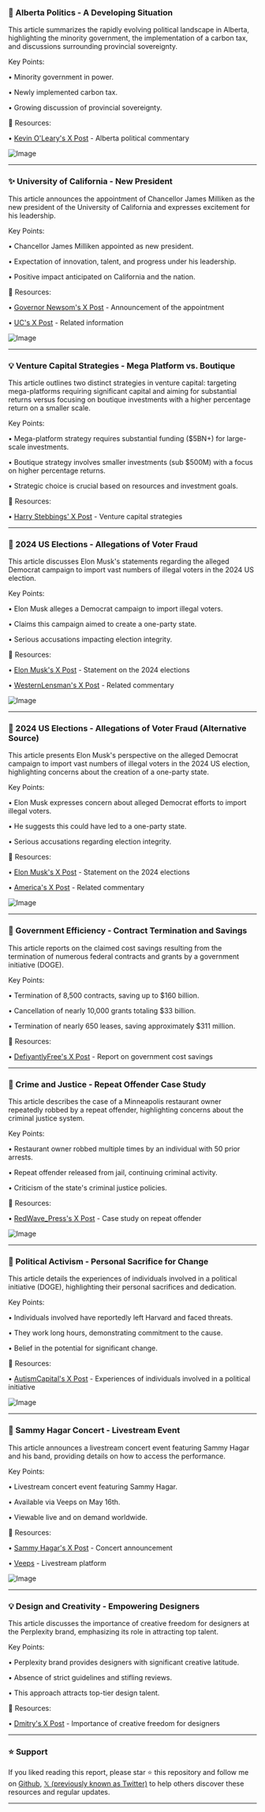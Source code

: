 ### 🤖 Alberta Politics - A Developing Situation

This article summarizes the rapidly evolving political landscape in Alberta, highlighting the minority government, the implementation of a carbon tax, and discussions surrounding provincial sovereignty.

Key Points:

• Minority government in power.


• Newly implemented carbon tax.


• Growing discussion of provincial sovereignty.



🔗 Resources:

• [Kevin O'Leary's X Post](https://x.com/kevinolearytv/status/1918663644390342811) -  Alberta political commentary

![Image](https://pbs.twimg.com/amplify_video_thumb/1918663333764366336/img/JTzxRzDr2ppgOTeg.jpg)


---
### ✨ University of California - New President

This article announces the appointment of Chancellor James Milliken as the new president of the University of California and expresses excitement for his leadership.

Key Points:

• Chancellor James Milliken appointed as new president.


• Expectation of  innovation, talent, and progress under his leadership.


• Positive impact anticipated on California and the nation.



🔗 Resources:

• [Governor Newsom's X Post](https://x.com/CAgovernor/status/1918475937278239067) - Announcement of the appointment

• [UC's X Post](https://x.com/UofCalifornia/status/1918431941587591501) -  Related information

![Image](https://pbs.twimg.com/media/Gp-jqtBXcAAXbkJ?format=jpg&name=small)


---
### 💡 Venture Capital Strategies - Mega Platform vs. Boutique

This article outlines two distinct strategies in venture capital: targeting mega-platforms requiring significant capital and aiming for substantial returns versus focusing on boutique investments with a higher percentage return on a smaller scale.

Key Points:

• Mega-platform strategy requires substantial funding ($5BN+) for large-scale investments.


• Boutique strategy involves smaller investments (sub $500M) with a focus on higher percentage returns.


•  Strategic choice is crucial based on resources and investment goals.



🔗 Resources:

• [Harry Stebbings' X Post](https://x.com/HarryStebbings/status/1918661521514647714) - Venture capital strategies


---
### 🤖 2024 US Elections - Allegations of Voter Fraud

This article discusses Elon Musk's statements regarding the alleged Democrat campaign to import vast numbers of illegal voters in the 2024 US election.

Key Points:

• Elon Musk alleges a Democrat campaign to import illegal voters.


• Claims this campaign aimed to create a one-party state.


•  Serious accusations impacting election integrity.


🔗 Resources:

• [Elon Musk's X Post](https://x.com/elonmusk) -  Statement on the 2024 elections

• [WesternLensman's X Post](https://x.com/WesternLensman/status/1918454295873114394) - Related commentary

![Image](https://pbs.twimg.com/amplify_video_thumb/1918453961515814912/img/yTK74U1TjptAvr3J.jpg)


---
### 🤖 2024 US Elections - Allegations of Voter Fraud (Alternative Source)

This article presents Elon Musk's perspective on the alleged Democrat campaign to import vast numbers of illegal voters in the 2024 US election, highlighting concerns about the creation of a one-party state.


Key Points:

• Elon Musk expresses concern about alleged Democrat efforts to import illegal voters.


•  He suggests this could have led to a one-party state.


•  Serious accusations regarding election integrity.


🔗 Resources:

• [Elon Musk's X Post](https://x.com/elonmusk) -  Statement on the 2024 elections

• [America's X Post](https://x.com/america/status/1918510560728985734) - Related commentary


![Image](https://pbs.twimg.com/amplify_video_thumb/1918510503912931328/img/k4vx1idg9n8-L_OL.jpg)


---
### 🤖 Government Efficiency - Contract Termination and Savings

This article reports on the claimed cost savings resulting from the termination of numerous federal contracts and grants by a government initiative (DOGE).

Key Points:

• Termination of 8,500 contracts, saving up to $160 billion.


• Cancellation of nearly 10,000 grants totaling $33 billion.


• Termination of nearly 650 leases, saving approximately $311 million.



🔗 Resources:

• [DefiyantlyFree's X Post](https://x.com/DefiyantlyFree/status/1918287010370035713) - Report on government cost savings


---
### 🤖 Crime and Justice - Repeat Offender Case Study

This article describes the case of a Minneapolis restaurant owner repeatedly robbed by a repeat offender, highlighting concerns about the criminal justice system.

Key Points:

• Restaurant owner robbed multiple times by an individual with 50 prior arrests.


•  Repeat offender released from jail, continuing criminal activity.


•  Criticism of the state's criminal justice policies.



🔗 Resources:

• [RedWave_Press's X Post](https://x.com/RedWave_Press/status/1918314638942560307) - Case study on repeat offender

![Image](https://pbs.twimg.com/amplify_video_thumb/1918314471077924864/img/EtuNlnPmmoIXcdEt.jpg)


---
### 🤖 Political Activism - Personal Sacrifice for Change

This article details the experiences of individuals involved in a political initiative (DOGE), highlighting their personal sacrifices and dedication.

Key Points:

• Individuals involved have reportedly left Harvard and faced threats.


•  They work long hours, demonstrating commitment to the cause.


•  Belief in the potential for significant change.



🔗 Resources:

• [AutismCapital's X Post](https://x.com/AutismCapital/status/1918121583513878610) - Experiences of individuals involved in a political initiative

![Image](https://pbs.twimg.com/amplify_video_thumb/1918120967613923328/img/eygHa9dTr7FkZZ23.jpg)


---
### 🚀 Sammy Hagar Concert - Livestream Event

This article announces a livestream concert event featuring Sammy Hagar and his band, providing details on how to access the performance.

Key Points:

• Livestream concert event featuring Sammy Hagar.


•  Available via Veeps on May 16th.


•  Viewable live and on demand worldwide.



🔗 Resources:

• [Sammy Hagar's X Post](https://x.com/sammyhagar/status/1918351900128551187) - Concert announcement

• [Veeps](https://x.com/Veeps) -  Livestream platform

![Image](https://pbs.twimg.com/ext_tw_video_thumb/1918351629973078018/pu/img/M0QS0gTu9fbMmBvx.jpg)


---
### 💡 Design and Creativity - Empowering Designers

This article discusses the importance of creative freedom for designers at the Perplexity brand, emphasizing its role in attracting top talent.

Key Points:

• Perplexity brand provides designers with significant creative latitude.


•  Absence of strict guidelines and stifling reviews.


•  This approach attracts top-tier design talent.



🔗 Resources:

• [Dmitry's X Post](https://x.com/dmitry140/status/1918471333106835767) - Importance of creative freedom for designers


---

### ⭐️ Support

If you liked reading this report, please star ⭐️ this repository and follow me on [Github](https://github.com/Drix10), [𝕏 (previously known as Twitter)](https://x.com/DRIX_10_) to help others discover these resources and regular updates.

---
